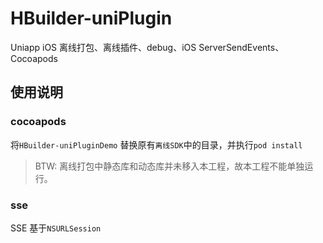 # HBuilder-uniPlugin

Uniapp iOS 离线打包、离线插件、debug、iOS ServerSendEvents、Cocoapods

## 使用说明

### cocoapods

将`HBuilder-uniPluginDemo` 替换原有`离线SDK`中的目录，并执行`pod install`

> BTW: 离线打包中静态库和动态库并未移入本工程，故本工程不能单独运行。

### sse

SSE 基于`NSURLSession`
